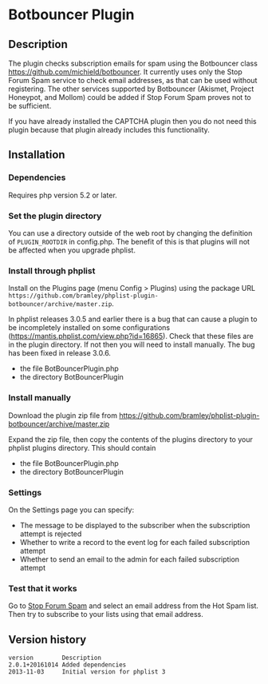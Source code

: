 # Botbouncer Plugin #

## Description ##

The plugin checks subscription emails for spam using the Botbouncer class <https://github.com/michield/botbouncer>.
It currently uses only the Stop Forum Spam service to check email addresses, as that can be used without registering.
The other services supported by Botbouncer (Akismet, Project Honeypot, and Mollom) could be added if Stop Forum Spam
proves not to be sufficient.

If you have already installed the CAPTCHA plugin then you do not need this plugin because that plugin already includes
this functionality.

## Installation ##

### Dependencies ###

Requires php version 5.2 or later.

### Set the plugin directory ###
You can use a directory outside of the web root by changing the definition of `PLUGIN_ROOTDIR` in config.php.
The benefit of this is that plugins will not be affected when you upgrade phplist.

### Install through phplist ###
Install on the Plugins page (menu Config > Plugins) using the package URL `https://github.com/bramley/phplist-plugin-botbouncer/archive/master.zip`.

In phplist releases 3.0.5 and earlier there is a bug that can cause a plugin to be incompletely installed on some configurations (<https://mantis.phplist.com/view.php?id=16865>).
Check that these files are in the plugin directory. If not then you will need to install manually. The bug has been fixed in release 3.0.6.

* the file BotBouncerPlugin.php
* the directory BotBouncerPlugin

### Install manually ###
Download the plugin zip file from <https://github.com/bramley/phplist-plugin-botbouncer/archive/master.zip>

Expand the zip file, then copy the contents of the plugins directory to your phplist plugins directory.
This should contain

* the file BotBouncerPlugin.php
* the directory BotBouncerPlugin

### Settings ###

On the Settings page you can specify:

* The message to be displayed to the subscriber when the subscription attempt is rejected
* Whether to write a record to the event log for each failed subscription attempt
* Whether to send an email to the admin for each failed subscription attempt

### Test that it works ###

Go to <a href="http://www.stopforumspam.com/" target="_blank">Stop Forum Spam</a> and select an email address from the Hot Spam list.
Then try to subscribe to your lists using that email address.

## Version history ##

    version        Description
    2.0.1+20161014 Added dependencies
    2013-11-03     Initial version for phplist 3
